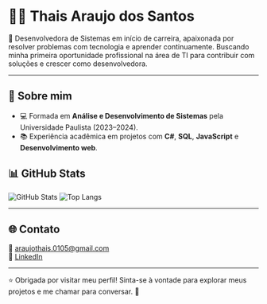 # 👩‍💻 Thais Araujo dos Santos

🎯 Desenvolvedora de Sistemas em início de carreira, apaixonada por resolver problemas com tecnologia e aprender continuamente. Buscando minha primeira oportunidade profissional na área de TI para contribuir com soluções e crescer como desenvolvedora.

---

## 🧠 Sobre mim

- 💻 Formada em **Análise e Desenvolvimento de Sistemas** pela Universidade Paulista (2023–2024).
- 📚 Experiência acadêmica em projetos com **C#**, **SQL**, **JavaScript** e **Desenvolvimento web**.


## 📊 GitHub Stats

![GitHub Stats](https://github-readme-stats.vercel.app/api?username=thaiss-araujo&show_icons=true&theme=default)
![Top Langs](https://github-readme-stats.vercel.app/api/top-langs/?username=thaiss-araujo&layout=compact&theme=default)

---

## 🌐 Contato
  
📧 araujothais.0105@gmail.com  
🔗 [LinkedIn](https://www.linkedin.com/in/araujo-thais)

---

⭐ Obrigada por visitar meu perfil! Sinta-se à vontade para explorar meus projetos e me chamar para conversar. 🚀

